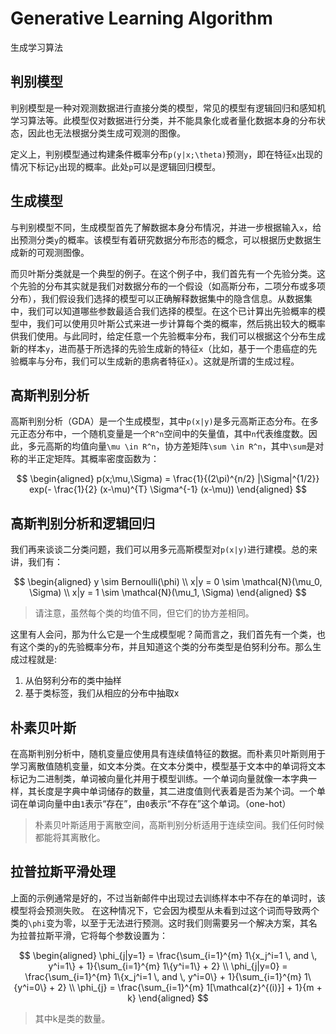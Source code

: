 # Generative Learning Algorithm
生成学习算法

## 判别模型
判别模型是一种对观测数据进行直接分类的模型，常见的模型有逻辑回归和感知机学习算法等。此模型仅对数据进行分类，并不能具象化或者量化数据本身的分布状态，因此也无法根据分类生成可观测的图像。

定义上，判别模型通过构建条件概率分布`p(y|x;\theta)`预测`y`，即在特征`x`出现的情况下标记`y`出现的概率。此处`p`可以是逻辑回归模型。

## 生成模型
与判别模型不同，生成模型首先了解数据本身分布情况，并进一步根据输入`x`，给出预测分类`y`的概率。该模型有着研究数据分布形态的概念，可以根据历史数据生成新的可观测图像。

而贝叶斯分类就是一个典型的例子。在这个例子中，我们首先有一个先验分类。这个先验的分布其实就是我们对数据分布的一个假设（如高斯分布，二项分布或多项分布），我们假设我们选择的模型可以正确解释数据集中的隐含信息。从数据集中，我们可以知道哪些参数最适合我们选择的模型。在这个已计算出先验概率的模型中，我们可以使用贝叶斯公式来进一步计算每个类的概率，然后挑出较大的概率供我们使用。与此同时，给定任意一个先验概率分布，我们可以根据这个分布生成新的样本`y`，进而基于所选择的先验生成新的特征`x`（比如，基于一个患癌症的先验概率与分布，我们可以生成新的患病者特征`x`）。这就是所谓的生成过程。

## 高斯判别分析
高斯判别分析（GDA）是一个生成模型，其中`p(x|y)`是多元高斯正态分布。在多元正态分布中，一个随机变量是一个`R^n`空间中的矢量值，其中`n`代表维度数。因此，多元高斯的均值向量`\mu \in R^n`，协方差矩阵`\sum \in R^n`，其中`\sum`是对称的半正定矩阵。其概率密度函数为：

$$
\begin{aligned}
p(x;\mu,\Sigma) = \frac{1}{(2\pi)^{n/2} |\Sigma|^{1/2}} exp(- \frac{1}{2} (x-\mu)^{T} \Sigma^{-1} (x-\mu))
\end{aligned}
$$

## 高斯判别分析和逻辑回归
我们再来谈谈二分类问题，我们可以用多元高斯模型对`p(x|y)`进行建模。总的来讲，我们有：

$$
\begin{aligned}
y \sim Bernoulli(\phi) \\
x|y = 0 \sim \mathcal{N}(\mu_0, \Sigma) \\
x|y = 1 \sim \mathcal{N}(\mu_1, \Sigma)
\end{aligned}
$$

>请注意，虽然每个类的均值不同，但它们的协方差相同。

这里有人会问，那为什么它是一个生成模型呢？简而言之，我们首先有一个类，也有这个类的`y`的先验概率分布，并且知道这个类的分布类型是伯努利分布。那么生成过程就是:

1. 从伯努利分布的类中抽样
2. 基于类标签，我们从相应的分布中抽取x

## 朴素贝叶斯
在高斯判别分析中，随机变量应使用具有连续值特征的数据。而朴素贝叶斯则用于学习离散值随机变量，如文本分类。在文本分类中，模型基于文本中的单词将文本标记为二进制类，单词被向量化并用于模型训练。一个单词向量就像一本字典一样，其长度是字典中单词储存的数量，其二进度值则代表着是否为某个词。一个单词在单词向量中由`1`表示“存在”，由`0`表示“不存在”这个单词。（one-hot）

>朴素贝叶斯适用于离散空间，高斯判别分析适用于连续空间。我们任何时候都能将其离散化。

## 拉普拉斯平滑处理
上面的示例通常是好的，不过当新邮件中出现过去训练样本中不存在的单词时，该模型将会预测失败。 在这种情况下，它会因为模型从未看到过这个词而导致两个类的`\phi`变为零，以至于无法进行预测。这时我们则需要另一个解决方案，其名为拉普拉斯平滑，它将每个参数设置为：

$$
\begin{aligned}
\phi_{j|y=1} = \frac{\sum_{i=1}^{m} 1\{x_j^i=1 \, and \, y^i=1\} + 1}{\sum_{i=1}^{m} 1\{y^i=1\} + 2} \\
\phi_{j|y=0} = \frac{\sum_{i=1}^{m} 1\{x_j^i=1 \, and \, y^i=0\} + 1}{\sum_{i=1}^{m} 1\{y^i=0\} + 2} \\
\phi_{j} = \frac{\sum_{i=1}^{m} 1[\mathcal{z}^{(i)}] + 1}{m + k}
\end{aligned}
$$

>其中k是类的数量。